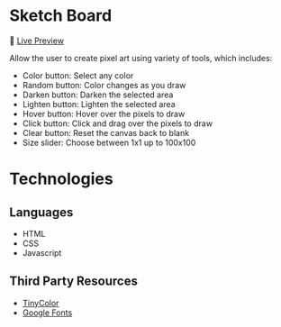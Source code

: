 # Sketch Board

:link: [Live Preview](https://xenocidy.github.io/sketch-board/)

Allow the user to create pixel art using variety of tools, which includes:
* Color button: Select any color
* Random button: Color changes as you draw
* Darken button: Darken the selected area
* Lighten button: Lighten the selected area
* Hover button: Hover over the pixels to draw
* Click button: Click and drag over the pixels to draw
* Clear button: Reset the canvas back to blank
* Size slider: Choose between 1x1 up to 100x100

# Technologies
## Languages
* HTML
* CSS
* Javascript

## Third Party Resources
* [TinyColor](https://github.com/bgrins/TinyColor)
* [Google Fonts](https://fonts.google.com/)